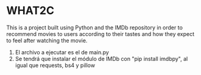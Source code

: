 # WHAT2C
This is a project built using Python and the IMDb repository in order to recommend movies to users according to their tastes and how they expect to feel after watching the movie.

1. El archivo a ejecutar es el de main.py
2. Se tendrá que instalar el módulo de IMDb con "pip install imdbpy", al igual que requests, bs4 y pillow
